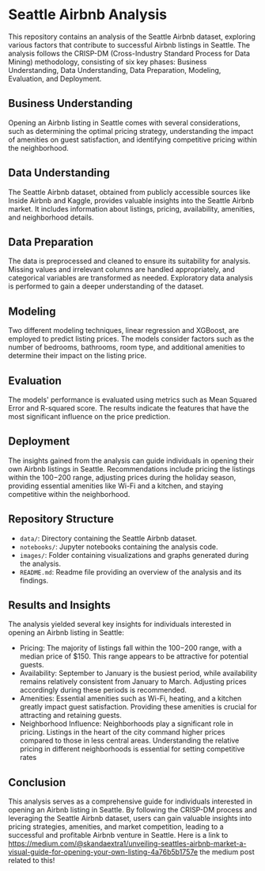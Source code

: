# Seattle Airbnb Analysis

This repository contains an analysis of the Seattle Airbnb dataset, exploring various factors that contribute to successful Airbnb listings in Seattle. The analysis follows the CRISP-DM (Cross-Industry Standard Process for Data Mining) methodology, consisting of six key phases: Business Understanding, Data Understanding, Data Preparation, Modeling, Evaluation, and Deployment.

## Business Understanding
Opening an Airbnb listing in Seattle comes with several considerations, such as determining the optimal pricing strategy, understanding the impact of amenities on guest satisfaction, and identifying competitive pricing within the neighborhood.

## Data Understanding
The Seattle Airbnb dataset, obtained from publicly accessible sources like Inside Airbnb and Kaggle, provides valuable insights into the Seattle Airbnb market. It includes information about listings, pricing, availability, amenities, and neighborhood details.

## Data Preparation
The data is preprocessed and cleaned to ensure its suitability for analysis. Missing values and irrelevant columns are handled appropriately, and categorical variables are transformed as needed. Exploratory data analysis is performed to gain a deeper understanding of the dataset.

## Modeling
Two different modeling techniques, linear regression and XGBoost, are employed to predict listing prices. The models consider factors such as the number of bedrooms, bathrooms, room type, and additional amenities to determine their impact on the listing price.

## Evaluation
The models' performance is evaluated using metrics such as Mean Squared Error and R-squared score. The results indicate the features that have the most significant influence on the price prediction.

## Deployment
The insights gained from the analysis can guide individuals in opening their own Airbnb listings in Seattle. Recommendations include pricing the listings within the $100-$200 range, adjusting prices during the holiday season, providing essential amenities like Wi-Fi and a kitchen, and staying competitive within the neighborhood.

## Repository Structure
- `data/`: Directory containing the Seattle Airbnb dataset.
- `notebooks/`: Jupyter notebooks containing the analysis code.
- `images/`: Folder containing visualizations and graphs generated during the analysis.
- `README.md`: Readme file providing an overview of the analysis and its findings.

## Results and Insights

The analysis yielded several key insights for individuals interested in opening an Airbnb listing in Seattle:

- Pricing: The majority of listings fall within the $100-$200 range, with a median price of $150. This range appears to be attractive for potential guests.
- Availability: September to January is the busiest period, while availability remains relatively consistent from January to March. Adjusting prices accordingly during these periods is recommended.
- Amenities: Essential amenities such as Wi-Fi, heating, and a kitchen greatly impact guest satisfaction. Providing these amenities is crucial for attracting and retaining guests.
- Neighborhood Influence: Neighborhoods play a significant role in pricing. Listings in the heart of the city command higher prices compared to those in less central areas. Understanding the relative pricing in different neighborhoods is essential for setting competitive rates

## Conclusion
This analysis serves as a comprehensive guide for individuals interested in opening an Airbnb listing in Seattle. By following the CRISP-DM process and leveraging the Seattle Airbnb dataset, users can gain valuable insights into pricing strategies, amenities, and market competition, leading to a successful and profitable Airbnb venture in Seattle.
Here is a link to https://medium.com/@skandaextra1/unveiling-seattles-airbnb-market-a-visual-guide-for-opening-your-own-listing-4a76b5b1757e the medium post related to this!
